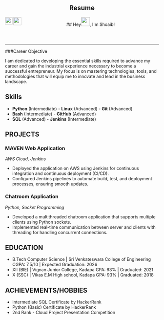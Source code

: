 <!DOCTYPE html>
<html lang="en">
<head>
</head>
<body>
    <header>
        <section class="section">
            <h2>Resume</h2>
        </section>
        <div>
        ## Hey<img src="https://github.com/TheDudeThatCode/TheDudeThatCode/blob/master/Assets/Hi.gif" width="29px">, I'm Shoaib!
        <a href="https://www.linkedin.com/in/shaik-shoaib-/">
        <img align="left" width="24px" src="https://cdn.jsdelivr.net/npm/simple-icons@v3/icons/linkedin.svg"  /></a>
        <a href="mailto:shaikshoaib820@gmail.com">
        <img align="left" width="26px" src="https://cdn.jsdelivr.net/npm/simple-icons@v3/icons/gmail.svg" /></a>
        </div>
    </header>
    <hr>
    ###Career Objective

I am dedicated to developing the essential skills required to advance my career and gain the industrial experience necessary to become a successful entrepreneur. My focus is on mastering technologies, tools, and methodologies that will equip me to innovate and lead in the business landscape.

## Skills

- **Python** (Intermediate)              - **Linux** (Advanced)                        - **Git** (Advanced)
- **Bash** (Intermediate)                - **GitHub** (Advanced)   
- **SQL** (Advanced)                     - **Jenkins** (Intermediate)                                  

</section>
<section class="section">
        <h2>PROJECTS</h2>
        <h3>MAVEN Web Application</h3>
        <p><em>AWS Cloud, Jenkins</em></p>
        <ul>
            <li>Deployed the application on AWS using Jenkins for continuous integration and continuous deployment (CI/CD).</li>
            <li>Configured Jenkins pipelines to automate build, test, and deployment processes, ensuring smooth updates.</li>
        </ul>
        <h3>Chatroom Application</h3>
        <p><em>Python, Socket Programming</em></p>
        <ul>
            <li>Developed a multithreaded chatroom application that supports multiple clients using Python sockets.</li>
            <li>Implemented real-time communication between server and clients with threading for handling concurrent connections.</li>
        </ul>
    </section>
    <section class="section">
        <h2>EDUCATION</h2>
        <ul>
            <li>B.Tech Computer Science | Sri Venkateswara College of Engineering CGPA: 7.5/10 | Expected Graduation: 2026</li>
            <li>XII (BIE) | Vignan Junior College, Kadapa GPA: 63% | Graduated: 2021</li>
            <li>X (SSC) | Vikas E.M High school, Kadapa GPA: 93% | Graduated: 2018</li>
        </ul>
    </section>
    <section class="section">
        <h2>ACHIEVEMENTS/HOBBIES</h2>
        <ul>
            <li>Intermediate SQL Certificate by HackerRank</li>
            <li>Python (Basic) Certificate by HackerRank</li>
            <li>2nd Rank - Cloud Project Presentation Competition</li>
        </ul>
    </section>
</body>
</html>
